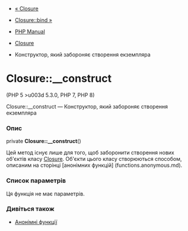 - [« Closure](class.closure.md)
- [Closure::bind »](closure.bind.md)

- [PHP Manual](index.md)
- [Closure](class.closure.md)
- Конструктор, який забороняє створення екземпляра

# Closure::\_\_construct

(PHP 5 \>u003d 5.3.0, PHP 7, PHP 8)

Closure::\_\_construct — Конструктор, який забороняє створення екземпляра

### Опис

private **Closure::\_\_construct**()

Цей метод існує лише для того, щоб заборонити створення нових об'єктів
класу [Closure](class.closure.md). Об'єкти цього класу створюються
способом, описаним на сторінці [анонімних
функцій] (functions.anonymous.md).

### Список параметрів

Ця функція не має параметрів.

### Дивіться також

- [Анонімні функції](functions.anonymous.md)
